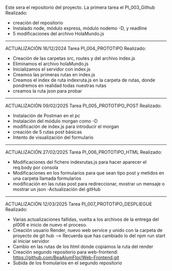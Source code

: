 Este sera el repositorio del proyecto.
La primera tarea el PI_003_Github
Realizado:

- creación del repositorio
- Instalado node, módulo express, módulo nodemo -D, y readline
- 5 modificaciones del archivo HolaMundo.js

---

ACTUALIZACIÓN 16/12/2024
Tarea PI_004_PROTOTIPO
Realizado:

- Creación de las carpetas src, routes y del archivo index.js
- Eliminamos el archivo holaMundo.js
- Inicializamos el servidor con index.js
- Creamos las primeras rutas en index.js
- Creamos el index de ruta indexruta.js en la carpeta de rutas, donde pondremos en realidad todas nuestras rutas
- creamos la ruta json para probar

---

ACTUALIZACIÓN 09/02/2025
Tarea PI_005_PROTOTIPO_POST
Realizado:

- Instalación de Postman en el pc
- Instalación del módulo morgan como -D
- modificación de index.js para introducir el morgan
- creación de 5 rutas post básicas
- Intento de visualización del formulario

---

ACTUALIZACIÓN 27/02/2025
Tarea PI_006_PROTOTIPO_HTML
Realizado:

- Modificaciones del fichero indexrutas.js para hacer aparecer el req.body por consola
- Modificaciones en los formularios para que sean tipo post y metidos en una carpeta llamada formularios
- modificación en las rutas post para redireccionar, mostrar un mensaje o mostrar un json
-Actualización del gitHub

---

ACTUALIZACIÓN 12/03/2025
Tarea PI_007_PROTOTIPO_DESPLIEGUE
Realizado:
- Varias actualizaciones fallidas, vuelta a los archivos de la entrega del pl006 e inicio de nuevo el proceso.
- Creación usuario Render, nuevo web service y unido con la carpeta de proyecto de git hub
    --> Recuerda que has cambiado lo del npm run start al iniciar servidor
- Cambio en las rutas de los html donde copiamos la ruta del render 
- Creación segundo repositorio para web-frontend: https://github.com/BeaAlumFlor/Web-Frontend.git
- Subida de los fromularios en el segundo repositorio
